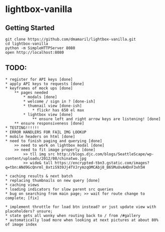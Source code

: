 # lightbox-vanilla

## Getting Started

```
git clone https://github.com/dmamaril/lightbox-vanilla.git
cd lightbox-vanilla
python -m SimpleHTTPServer 8080
open http://localhost:8080
```

## TODO:
	* register for API keys [done]
	* apply API keys to requests [done]
	* keyframes of mock ups [done]
		** pages needed
			* modals [done]
			* welcome / sign in ? [done-ish]
			* thumnail view [done-ish]
				* flickr has 650 el max
			* lightbox view [done]
				** ensure left and right arrow keys are listening! [done]
		** ensure responsiveness [done]
	* TESTING!!!!!!
	* ERROR HANDLERS FOR FAIL IMG LOOKUP 
	* mobile headers on html [done]
	* need to finish paging and querying [done]
		>> need to work on lightbox modal [done]
		>> need to fit image properly [done]
			>> tll img src http://blogs.djc.com/blogs/SeattleScape/wp-content/uploads/2012/08/chinatwo.jpg
			>> wide& tall https://encrypted-tbn3.gstatic.com/images?q=tbn:ANd9GcQnrml_8xtiS939Jj4TVJrymzqOMCAbj8_B6SMuUvAHDnF3xh5H

	* caching results & next batch
	* replacing thumbnails on new query [done]
	* caching views
	* loading indicators for slow parent src queries
	* bug on searching from main page; >> wait for route change to complete; [fix]

	* implement throttle for load btn instead? or just update view with placeholders? unsure;
	* state gets all wonky when routing back to / from /#gallery
	* automatically load more when looking at next pictures at about 80% of image index